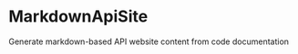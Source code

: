 MarkdownApiSite
===============

Generate markdown-based API website content from code documentation
